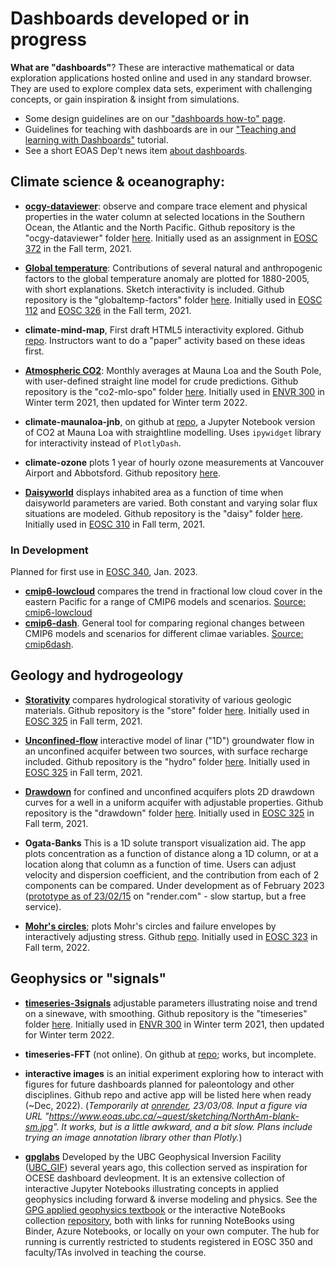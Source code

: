 # Dashboards developed or in progress

**What are "dashboards"**? These are interactive mathematical or data exploration applications hosted online and used in any standard browser. They are used to explore complex data sets, experiment with challenging concepts, or gain inspiration & insight from simulations. 

* Some design guidelines are on our ["dashboards how-to" page](dashboards-howto.md).
* Guidelines for teaching with dashboards are in our ["Teaching and learning with Dashboards"](tut-teachwith-dashboards.md) tutorial.
* See a short EOAS Dep't news item [about dashboards](https://www.eoas.ubc.ca/news-events/news/16485372001).

## Climate science & oceanography:

* **[ocgy-dataviewer](https://dashboard.eoas.ubc.ca/ocgy)**: observe and compare trace element and physical properties in the water column at selected locations in the Southern Ocean, the Atlantic and the North Pacific. Github repository is the "ocgy-dataviewer" folder [here](https://github.com/phaustin/addon_containers). Initially used as an assignment in [EOSC 372](https://www.eoas.ubc.ca/academics/courses/eosc372) in the Fall term, 2021.

* **[Global temperature](https://dashboard.eoas.ubc.ca/globaltemps)**: Contributions of several natural and anthropogenic factors to the global temperature anomaly are plotted for 1880-2005, with short explanations. Sketch interactivity is included. Github repository is the "globaltemp-factors" folder [here](https://github.com/phaustin/addon_containers). Initially used in [EOSC 112](https://www.eoas.ubc.ca/academics/courses/eosc11) and [EOSC 326](https://www.eoas.ubc.ca/academics/courses/eosc326) in the Fall term, 2021.

* **climate-mind-map**, First draft HTML5 interactivity explored. Github [repo](https://github.com/jamiebyer/climate-mind-map). Instructors want to do a "paper" activity based on these ideas first.

* **[Atmospheric CO2](https://dashboard.eoas.ubc.ca/co2mlo)**: Monthly averages at Mauna Loa and the South Pole, with user-defined straight line model for crude predictions. Github repository is the "co2-mlo-spo" folder [here](https://github.com/phaustin/addon_containers). Initially used in [ENVR 300](https://www.eoas.ubc.ca/academics/courses/envr300) in Winter term 2021, then updated for Winter term 2022.

* **climate-maunaloa-jnb**, on github at [repo](https://github.com/fhmjones/envr-maunaloa-jnb), a Jupyter Notebook version of CO2 at Mauna Loa with straightline modelling. Uses `ipywidget` library for interactivity instead of `PlotlyDash`.

* **climate-ozone** plots 1 year of hourly ozone measurements at Vancouver Airport and Abbotsford. Github repository [here](https://github.com/fhmjones/envr-ozone).

* **[Daisyworld](https://dashboard.eoas.ubc.ca/daisy)** displays inhabited area as a function of time when daisyworld parameters are varied. Both constant and varying solar flux situations are modeled. Github repository is the "daisy" folder [here](https://github.com/phaustin/addon_containers). Initially used in [EOSC 310](https://www.eoas.ubc.ca/academics/courses/eosc310) in Fall term, 2021.

### In Development
Planned for first use in [EOSC 340](https://www.eoas.ubc.ca/academics/courses/eosc340), Jan. 2023.
* **[cmip6-lowcloud](https://dashboard.eoas.ubc.ca/cmip6-lowcloud)** compares the trend in fractional low cloud cover in the eastern Pacific for a range of CMIP6 models and scenarios. [Source: cmip6-lowcloud](https://github.com/phaustin/addon_containers/blob/pemfiles/cmip6_lowcloud)
* **[cmip6-dash](https://dashboard.eoas.ubc.ca/cmip6dash)**. General tool for comparing regional changes between CMIP6 models and scenarios for different climae variables. [Source: cmip6dash](https://github.com/phaustin/cmip6_dash).

## Geology and hydrogeology

* **[Storativity](https://dashboard.eoas.ubc.ca/store)** compares hydrological storativity of various geologic materials. Github repository is the "store" folder [here](https://github.com/phaustin/addon_containers). Initially used in [EOSC 325](https://www.eoas.ubc.ca/academics/courses/eosc325) in Fall term, 2021.

* **[Unconfined-flow](https://dashboard.eoas.ubc.ca/hydro)** interactive model of linar ("1D") groundwater flow in an unconfined acquifer between two sources, with surface recharge included. Github repository is the "hydro" folder [here](https://github.com/phaustin/addon_containers). Initially used in [EOSC 325](https://www.eoas.ubc.ca/academics/courses/eosc325) in Fall term, 2021.

* **[Drawdown](https://dashboard.eoas.ubc.ca/drawdown)** for confined and unconfined acquifers plots 2D drawdown curves for a well in a uniform acquifer with adjustable properties. Github repository is the "drawdown" folder [here](https://github.com/phaustin/addon_containers). Initially used in [EOSC 325](https://www.eoas.ubc.ca/academics/courses/eosc325) in Fall term, 2021.

* **Ogata-Banks** This is a 1D solute transport visualization aid. The app plots concentration as a function of distance along a 1D column, or at a location along that column as a function of time. Users can adjust velocity and dispersion coefficient, and the contribution from each of 2 components can be compared. Under development as of February 2023 ([prototype as of 23/02/15](https://contaminants-convection.onrender.com/) on "render.com" - slow startup, but a free service).

* **[Mohr's circles](https://dashboard.eoas.ubc.ca/mohrs)**; plots Mohr's circles and failure envelopes by interactively adjusting stress. Github [repo](https://github.com/fhmjones/mohrs). Initially used in [EOSC 323](https://www.eoas.ubc.ca/academics/courses/eosc323) in Fall term, 2022.

## Geophysics or "signals"

* **[timeseries-3signals](https://dashboard.eoas.ubc.ca/timeseries)** adjustable parameters illustrating noise and trend on a sinewave, with smoothing. Github repository is the "timeseries" folder [here](https://github.com/phaustin/addon_containers). Initially used in [ENVR 300](https://www.eoas.ubc.ca/academics/courses/envr300) in Winter term 2021, then updated for Winter term 2022.

* **timeseries-FFT** (not online). On github at [repo](https://github.com/fhmjones/timeseries-fft); works, but incomplete.

* **interactive images** is an initial experiment exploring how to interact with figures for future dashboards planned for paleontology and other disciplines. Github repo and active app will be listed here when ready (~Dec, 2022). (_Temporarily at [onrender](https://sketch-annotation.onrender.com), 23/03/08. Input a figure via URL "https://www.eoas.ubc.ca/~quest/sketching/NorthAm-blank-sm.jpg". It works, but is a little awkward, and a bit slow. Plans include trying an image annotation library other than Plotly._)

* **[gpglabs](https://gpg.geosci.xyz/content/appendix/apps.html)** Developed by the UBC Geophysical Inversion Facility ([UBC_GIF](https://gif.eos.ubc.ca/)) several years ago, this collection served as inspiration for OCESE dashboard devleopment. It is an extensive collection of interactive Jupyter Notebooks illustrating concepts in applied geophysics including forward & inverse modeling and physics. See the [GPG applied geophysics textbook](https://gpg.geosci.xyz/) or the interactive NoteBooks collection [repository](https://github.com/geoscixyz/gpgLabs), both with links for running NoteBooks using Binder, Azure Notebooks, or locally on your own computer. The hub for running is currently restricted to students registered in EOSC 350 and faculty/TAs involved in teaching the course.
